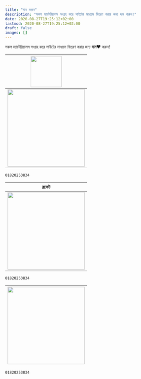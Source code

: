```yaml
---
title: "দান করুন"
description: "সকল ম্যাটেরিয়ালস সংগ্রহ করে সাইটের মাধ্যমে বিতরণ করার জন্য দান করুন!"
date: 2020-08-27T19:25:12+02:00
lastmod: 2020-08-27T19:25:12+02:00
draft: false
images: []
---
```


সকল ম্যাটেরিয়ালস সংগ্রহ করে সাইটের মাধ্যমে বিতরণ করার জন্য **দান❤️** করুন!


| <img src="/images/bkash-logo.svg" width="100" height="100"> |
|:---:|
|   <img src="/images/bkash.jpg" width="250" height="250">    |

```
01820253834
```


| রকেট   |
|:---:|
|   <img src="/images/rocket.jpg" width="250" height="250">    |

```
01820253834
```


|   <img src="/images/nagad.svg" width="250" height="250">    |
|:---:|

```
01820253834
```
